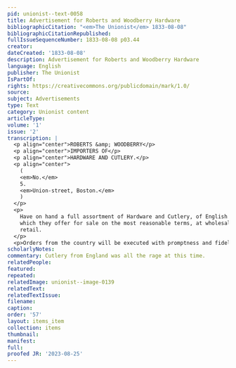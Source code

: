 ```yaml
---
pid: unionist--text-0058
title: Advertisement for Roberts and Woodberry Hardware
bibliographicCitation: "<em>The Unionist</em> 1833-08-08"
bibliographicCitationRepublished: 
fullIssueSequenceNumber: 1833-08-08 p03.44
creator: 
dateCreated: '1833-08-08'
description: Advertisement for Roberts and Woodberry Hardware
language: English
publisher: The Unionist
IsPartOf: 
rights: https://creativecommons.org/publicdomain/mark/1.0/
source: 
subject: Advertisements
type: Text
category: Unionist content
articleType: 
volume: '1'
issue: '2'
transcription: |
  <p align="center">ROBERTS &amp; WOODBERRY</p>
  <p align="center">IMPORTERS OF</p>
  <p align="center">HARDWARE AND CUTLERY.</p>
  <p align="center">
    (
    <em>No.</em>
    5.
    <em>Union-street, Boston.</em>
    )
  </p>
  <p>
    Have on hand a full assortment of Hardware and Cutlery, of English manufacture
    which they offer for sale on the most reasonable terms, at wholesale and
    retail.
  </p>
  <p>Orders from the country will be executed with promptness and fidelity.</p>
scholarlyNotes: 
commentary: Cutlery from England was all the rage at this time.
relatedPeople: 
featured: 
repeated: 
relatedImage: unionist--image-0139
relatedText: 
relatedTextIssue: 
filename: 
caption: 
order: '57'
layout: items_item
collection: items
thumbnail: 
manifest: 
full: 
proofed JR: '2023-08-25'
---
```

